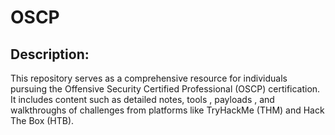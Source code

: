 # OSCP

## Description:

This repository serves as a comprehensive resource for individuals pursuing the Offensive Security Certified Professional (OSCP) certification. It includes content such as detailed notes, tools , payloads , and walkthroughs of challenges from platforms like TryHackMe (THM) and Hack The Box (HTB).
